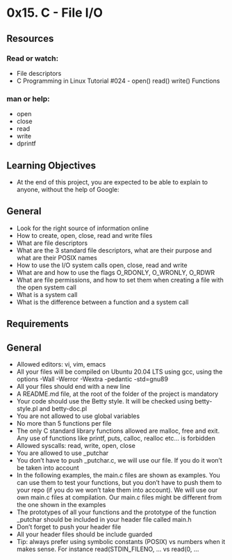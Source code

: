 # 0x15. C - File I/O

## Resources

### Read or watch:

   * File descriptors
   * C Programming in Linux Tutorial #024 - open() read() write() Functions

### man or help:

   * open
   * close
   * read
   * write
   * dprintf
## Learning Objectives

*    At the end of this project, you are expected to be able to explain to anyone, without the help of Google:
## General

*    Look for the right source of information online
*    How to create, open, close, read and write files
*    What are file descriptors
*    What are the 3 standard file descriptors, what are their purpose and what are their POSIX names
*    How to use the I/O system calls open, close, read and write
*    What are and how to use the flags O_RDONLY, O_WRONLY, O_RDWR
*    What are file permissions, and how to set them when creating a file with the open system call
*    What is a system call
*    What is the difference between a function and a system call

## Requirements
## General

*    Allowed editors: vi, vim, emacs
*    All your files will be compiled on Ubuntu 20.04 LTS using gcc, using the options -Wall -Werror -Wextra -pedantic -std=gnu89
*    All your files should end with a new line
*    A README.md file, at the root of the folder of the project is mandatory
*    Your code should use the Betty style. It will be checked using betty-style.pl and betty-doc.pl
*    You are not allowed to use global variables
*    No more than 5 functions per file
*    The only C standard library functions allowed are malloc, free and exit. Any use of functions like printf, puts, calloc, realloc etc… is forbidden
*    Allowed syscalls: read, write, open, close
*    You are allowed to use _putchar
*    You don’t have to push _putchar.c, we will use our file. If you do it won’t be taken into account
*    In the following examples, the main.c files are shown as examples. You can use them to test your functions, but you don’t have to push them to your repo (if you do we won’t take them into account). We will use our own main.c files at compilation. Our main.c files might be different from the one shown in the examples
*    The prototypes of all your functions and the prototype of the function _putchar should be included in your header file called main.h
*    Don’t forget to push your header file
*    All your header files should be include guarded
*    Tip: always prefer using symbolic constants (POSIX) vs numbers when it makes sense. For instance read(STDIN_FILENO, ... vs read(0, ...

